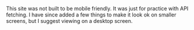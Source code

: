 This site was not built to be mobile friendly. It was just for practice with API fetching. I have since added a few things to make it look ok on smaller screens, but I suggest viewing on a desktop screen.
